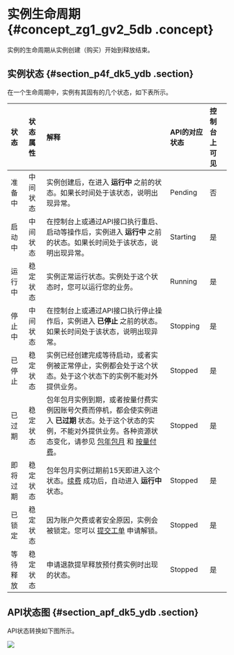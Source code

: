 # 实例生命周期 {#concept_zg1_gv2_5db .concept}

实例的生命周期从实例创建（购买）开始到释放结束。

## 实例状态 {#section_p4f_dk5_ydb .section}

在一个生命周期中，实例有其固有的几个状态，如下表所示。

|状态|状态属性|解释|API的对应状态|控制台上可见|
|:-|:---|:-|:-------|:-----|
|准备中|中间状态|实例创建后，在进入 **运行中** 之前的状态。如果长时间处于该状态，说明出现异常。|Pending|否|
|启动中|中间状态|在控制台上或通过API接口执行重启、启动等操作后，实例进入 **运行中** 之前的状态。如果长时间处于该状态，说明出现异常。|Starting|是|
|运行中|稳定状态|实例正常运行状态。实例处于这个状态时，您可以运行您的业务。|Running|是|
|停止中|中间状态|在控制台上或通过API接口执行停止操作后，实例进入 **已停止** 之前的状态。如果长时间处于该状态，说明出现异常。|Stopping|是|
|已停止|稳定状态|实例已经创建完成等待启动，或者实例被正常停止，实例都会处于这个状态。处于这个状态下的实例不能对外提供业务。|Stopped|是|
|已过期|稳定状态|包年包月实例到期，或者按量付费实例因账号欠费而停机，都会使实例进入 **已过期** 状态。处于这个状态的实例，不能对外提供业务。各种资源状态变化，请参见 [包年包月](../intl.zh-CN/产品定价/包年包月.md#) 和 [按量付费](../intl.zh-CN/产品定价/按量付费.md#)。|Stopped|是|
|即将过期|稳定状态|包年包月实例过期前15天即进入这个状态。[续费](../intl.zh-CN/产品定价/续费实例.md#) 成功后，自动进入 **运行中** 状态。|Stopped|是|
|已锁定|稳定状态|因为账户欠费或者安全原因，实例会被锁定。您可以 [提交工单](https://workorder-intl.console.aliyun.com/#/ticket/createIndex) 申请解锁。|Stopped|是|
|等待释放|稳定状态|申请退款提早释放预付费实例时出现的状态。|Stopped|是|

## API状态图 {#section_apf_dk5_ydb .section}

API状态转换如下图所示。

![](http://static-aliyun-doc.oss-cn-hangzhou.aliyuncs.com/assets/img/9551/5105_zh-CN.png)

